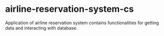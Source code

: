 # airline-reservation-system-cs
Application of airline reservation system contains functionalities for getting data and interacting with database.
